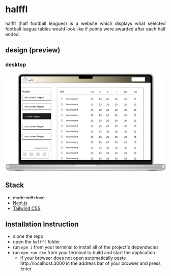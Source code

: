 # halffl

<p style="text-align: justify">
halffl (half football leagues) is a website which displays what selected football league tables would look like if points were awarded after each half ended.
</p>

## design (preview)

### desktop

![desktop design](./public/images/design/halffl-desktop-design.png)

## Stack

- ~~made with love~~
- [Next.js](https://nextjs.org)
- [Tailwind CSS](https://tailwindcss.com)

## Installation Instruction

- clone the repo
- open the `halffl` folder
- run `npm i` from your terminal to install all of the project's dependecies
- run `npm run dev` from your terminal to build and start the application
  - if your browser does not open automatically paste http://localhost:3000 in the address bar of your browser and press Enter
